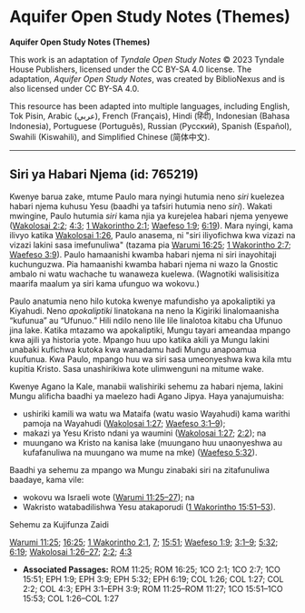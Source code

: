 # Aquifer Open Study Notes (Themes)

**Aquifer Open Study Notes (Themes)**

This work is an adaptation of *Tyndale Open Study Notes* © 2023 Tyndale House Publishers, licensed under the CC BY\-SA 4\.0 license. The adaptation, *Aquifer Open Study Notes*, was created by BiblioNexus and is also licensed under CC BY\-SA 4\.0\.

This resource has been adapted into multiple languages, including English, Tok Pisin, Arabic (عربي), French (Français), Hindi (हिंदी), Indonesian (Bahasa Indonesia), Portuguese (Português), Russian (Русский), Spanish (Español), Swahili (Kiswahili), and Simplified Chinese (简体中文).



--------------------------------

## Siri ya Habari Njema (id: 765219)

Kwenye barua zake, mtume Paulo mara nyingi hutumia neno *siri* kuelezea habari njema kuhusu Yesu (baadhi ya tafsiri hutumia neno *siri*). Wakati mwingine, Paulo hutumia *siri* kama njia ya kurejelea habari njema yenyewe ([Wakolosai 2:2](https://ref.ly/Col2:2); [4:3](https://ref.ly/Col4:3); [1 Wakorintho 2:1](https://ref.ly/1Cor2:1); [Waefeso 1:9](https://ref.ly/Eph1:9); [6:19](https://ref.ly/Eph6:19)). Mara nyingi, kama ilivyo katika [Wakolosai 1:26](https://ref.ly/Col1:26), Paulo anasema, ni "siri iliyofichwa kwa vizazi na vizazi lakini sasa imefunuliwa" (tazama pia [Warumi 16:25](https://ref.ly/Rom16:25); [1 Wakorintho 2:7](https://ref.ly/1Cor2:7); [Waefeso 3:9](https://ref.ly/Eph3:9)). Paulo hamaanishi kwamba habari njema ni siri inayohitaji kuchunguzwa. Pia hamaanishi kwamba habari njema ni wazo la Gnostic ambalo ni watu wachache tu wanaweza kuelewa. (Wagnotiki walisisitiza maarifa maalum ya siri kama ufunguo wa wokovu.)

Paulo anatumia neno hilo kutoka kwenye mafundisho ya apokaliptiki ya Kiyahudi. Neno *apokaliptiki* linatokana na neno la Kigiriki linalomaanisha “kufunua” au “Ufunuo.” Hili ndilo neno lile lile linalotoa kitabu cha Ufunuo jina lake. Katika mtazamo wa apokaliptiki, Mungu tayari ameandaa mpango kwa ajili ya historia yote. Mpango huu upo katika akili ya Mungu lakini unabaki kufichwa kutoka kwa wanadamu hadi Mungu anapoamua kuufunua. Kwa Paulo, mpango huu wa siri sasa umeonyeshwa kwa kila mtu kupitia Kristo. Sasa unashirikiwa kote ulimwenguni na mitume wake.

Kwenye Agano la Kale, manabii walishiriki sehemu za habari njema, lakini Mungu alificha baadhi ya maelezo hadi Agano Jipya. Haya yanajumuisha:

* ushiriki kamili wa watu wa Mataifa (watu wasio Wayahudi) kama warithi pamoja na Wayahudi ([Wakolosai 1:27](https://ref.ly/Col1:27); [Waefeso 3:1–9](https://ref.ly/Eph3:1-Eph3:9));
* makazi ya Yesu Kristo ndani ya waumini ([Wakolosai 1:27](https://ref.ly/Col1:27); [2:2](https://ref.ly/Col2:2)); na
* muungano wa Kristo na kanisa lake (muungano huu unaonyeshwa au kufafanuliwa na muungano wa mume na mke) ([Waefeso 5:32](https://ref.ly/Eph5:32)).

Baadhi ya sehemu za mpango wa Mungu zinabaki siri na zitafunuliwa baadaye, kama vile:

* wokovu wa Israeli wote ([Warumi 11:25–27](https://ref.ly/Rom11:25-Rom11:27)); na
* Wakristo watabadilishwa Yesu atakaporudi ([1 Wakorintho 15:51–53](https://ref.ly/1Cor15:51-1Cor15:53)).

Sehemu za Kujifunza Zaidi

[Warumi 11:25](https://ref.ly/Rom11:25); [16:25](https://ref.ly/Rom16:25); [1 Wakorintho 2:1](https://ref.ly/1Cor2:1), [7](https://ref.ly/1Cor2:7); [15:51](https://ref.ly/1Cor15:51); [Waefeso 1:9](https://ref.ly/Eph1:9); [3:1–9](https://ref.ly/Eph3:1-Eph3:9); [5:32](https://ref.ly/Eph5:32); [6:19](https://ref.ly/Eph6:19); [Wakolosai 1:26–27](https://ref.ly/Col1:26-Col1:27); [2:2](https://ref.ly/Col2:2); [4:3](https://ref.ly/Col4:3)

* **Associated Passages:** ROM 11:25; ROM 16:25; 1CO 2:1; 1CO 2:7; 1CO 15:51; EPH 1:9; EPH 3:9; EPH 5:32; EPH 6:19; COL 1:26; COL 1:27; COL 2:2; COL 4:3; EPH 3:1–EPH 3:9; ROM 11:25–ROM 11:27; 1CO 15:51–1CO 15:53; COL 1:26–COL 1:27

